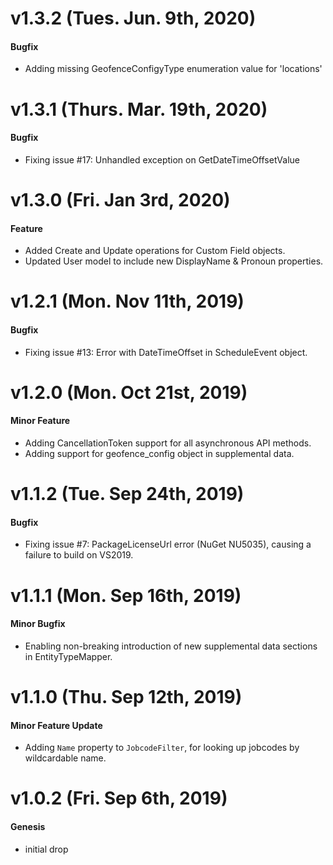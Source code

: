 # v1.3.2 (Tues. Jun. 9th, 2020)

#### Bugfix

 - Adding missing GeofenceConfigyType enumeration value for 'locations'

# v1.3.1 (Thurs. Mar. 19th, 2020)

#### Bugfix

 - Fixing issue #17: Unhandled exception on GetDateTimeOffsetValue

# v1.3.0 (Fri. Jan 3rd, 2020)

#### Feature

 - Added Create and Update operations for Custom Field objects.
 - Updated User model to include new DisplayName & Pronoun properties.

# v1.2.1 (Mon. Nov 11th, 2019)

#### Bugfix

 - Fixing issue #13: Error with DateTimeOffset in ScheduleEvent object.

# v1.2.0 (Mon. Oct 21st, 2019)

#### Minor Feature

- Adding CancellationToken support for all asynchronous API methods.
- Adding support for geofence_config object in supplemental data.

# v1.1.2 (Tue. Sep 24th, 2019)

#### Bugfix

- Fixing issue #7: PackageLicenseUrl error (NuGet NU5035), causing a failure to build on VS2019.

# v1.1.1 (Mon. Sep 16th, 2019)

#### Minor Bugfix

- Enabling non-breaking introduction of new supplemental data sections in EntityTypeMapper.

# v1.1.0 (Thu. Sep 12th, 2019)

#### Minor Feature Update

- Adding `Name` property to `JobcodeFilter`, for looking up jobcodes by wildcardable name.

# v1.0.2 (Fri. Sep 6th, 2019)

#### Genesis

- initial drop